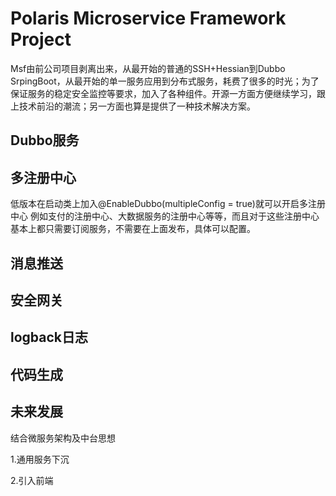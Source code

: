 # Polaris Microservice Framework Project
Msf由前公司项目剥离出来，从最开始的普通的SSH+Hessian到Dubbo SrpingBoot，从最开始的单一服务应用到分布式服务，耗费了很多的时光；为了保证服务的稳定安全监控等要求，加入了各种组件。开源一方面方便继续学习，跟上技术前沿的潮流；另一方面也算是提供了一种技术解决方案。

## Dubbo服务
## 多注册中心
低版本在启动类上加入@EnableDubbo(multipleConfig = true)就可以开启多注册中心
例如支付的注册中心、大数据服务的注册中心等等，而且对于这些注册中心基本上都只需要订阅服务，不需要在上面发布，具体可以配置。

## 消息推送

## 安全网关

## logback日志

## 代码生成

## 未来发展

结合微服务架构及中台思想

1.通用服务下沉

2.引入前端

